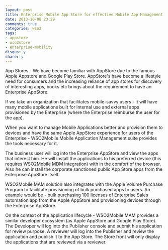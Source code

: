 ```yaml
---
layout: post
title: Enterprise Mobile App Store for effective Mobile App Management
date: 2013-10-08 23:29
comments: true
categories: wso2
tags:
- appstore
- wso2store
- enterprise-mobility
disqus: y
share: y
---
```


App Stores - We have become familiar with AppStore due to the famous Apple Appstore and Google Play Store. AppStore's have become a lifestyle need for consumers and the increasing reliance of app stores for discovery of interesting apps, books etc brings about the requirement to have an Enterprise AppStore. 

If we take an organization that facilitates mobile-savvy users - it will have many mobile applications built for internal use and external apps provisioned by the Enterprise (where the Enterprise reimburse the user for the app). 

When you want to manage Mobile Applications better and provision them to devices and have the same Apple AppStore experience for users of the Enterprise - WSO2Mobile Mobile Application Management suite provides the tools necessary for it. 

The business user will log into the Enterprise AppStore and view the apps that interest him. He will install the applications to his preferred device (this requires WSO2Mobile MDM integration) with in the comfort of the browser. Also he can install the corporate sanctioned public App Store apps from the Enterprise AppStore itself. 

WSO2Mobile MAM solution also integrates with the Apple Volume Purchase Program to facilitate provisioning of bulk purchased apps to users. An example would be - bulk purchasing 100 licenses of Enterprise Sales automation app from the Apple AppStore and provisioning devices through the Enterprise AppStore. 

On the context of the application lifecycle - WSO2Mobile MAM provides a similar developer ecosystem (as Apple AppStore and Google Play Store). The Developer will log into the Publisher console and submit his application for review purpose. A reviewer will log into the Publisher and review the application and publish it to the App Store. The Store front will only display the applications that are reviewed via a reviewer. 